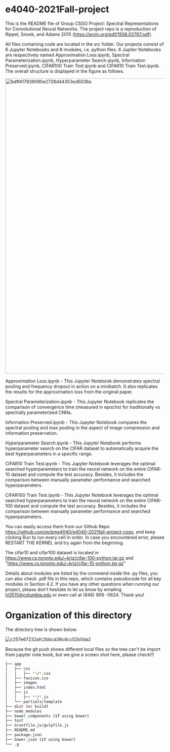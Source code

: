 # e4040-2021Fall-project
This is the README file of Group CSGO Project: Spectral Representations for Convolutional Neural Networks. The project repo is a reproduction of Rippel, Snoek, and Adams 2015 (https://arxiv.org/pdf/1506.03767.pdf). 

All files containing code are located in the src folder. Our projects consist of 6 Jupyter Notebooks and 8 modules, i.e. python files. 6 Jupiter Notebooks are respectively named Approximation Loss.ipynb, Spectral Parameterization.ipynb, Hyperparameter Search.ipynb, Information Preserved.ipynb, CIFAR100 Train Test.ipynb and CIFAR10 Train Test.ipynb. The overall structure is displayed in the figure as follows.

<img width="930" alt="bdff417939090e2728d44353ed5036a" src="https://user-images.githubusercontent.com/90977332/147037998-d2ac6586-83b5-45f9-a49c-68230e0d03e8.png">

Approximation Loss.ipynb - This Jupyter Notebook demonstrates spectral pooling and frequency dropout in action on a minibatch. It also replicates the results for the approximation loss from the original paper.

Spectral Parameterization.ipynb - This Jupyter Notebook replicates the comparison of convergence time (measured in epochs) for traditionally vs spectrally parameterized CNNs.

Information Preserved.ipynb - This Jupyter Notebook compares the spectral pooling and max pooling in the aspect of image compression and information preservation.

Hyperparameter Search.ipynb - This Jupyter Notebook performs hyperparameter search on the CIFAR dataset to automatically acquire the best hyperparameters in a specific range.

CIFAR10 Train Test.ipynb - This Jupyter Notebook leverages the optimal searched hyperparameters to train the neural network on the entire CIFAR-10 dataset and compute the test accuracy. Besides, it includes the comparison between manually parameter performance and searched hyperparameters.

CIFAR100 Train Test.ipynb - This Jupyter Notebook leverages the optimal searched hyperparameters to train the neural network on the entire CIFAR-100 dataset and compute the test accuracy. Besides, it includes the comparison between manually parameter performance and searched hyperparameters.

You can easily access them from our Github Repo https://github.com/ecbme4040/e4040-2021fall-project-csgo, and keep clicking Run to run every cell in order. In case you encountered error, please RESTART THE KERNEL and try again from the beginning.

The cifar10 and cifar100 dataset is located in https://www.cs.toronto.edu/~kriz/cifar-100-python.tar.gz and "https://www.cs.toronto.edu/~kriz/cifar-10-python.tar.gz"

Details about modules are listed by the commend inside the .py files, you can also check .pdf file in this repo, which contains pseudocode for all key modules in Section 4.2. If you have any other questions when running our project, please don't hesitate to let us know by emailing hl3515@columbia.edu or even call at (646) 906 -0624. Thank you!

# Organization of this directory
The directory tree is shown below.

![c257e67232afc2bbcd38c8cc52b0da2](https://user-images.githubusercontent.com/90977332/147037884-03a2a7e4-596b-4a33-8322-96773bf1280f.png)

Because the git push shows different local files so the tree can't be import from jupyter note book, but we give a screen shot here, please check!!!




```bash
├── app
│   ├── css
│   │   ├── **/*.css
│   ├── favicon.ico
│   ├── images
│   ├── index.html
│   ├── js
│   │   ├── **/*.js
│   └── partials/template
├── dist (or build)
├── node_modules
├── bower_components (if using bower)
├── test
├── Gruntfile.js/gulpfile.js
├── README.md
├── package.json
├── bower.json (if using bower)
└── .g
